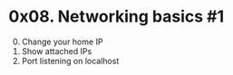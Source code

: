 # 0x08. Networking basics #1
0. Change your home IP
1. Show attached IPs
2. Port listening on localhost
